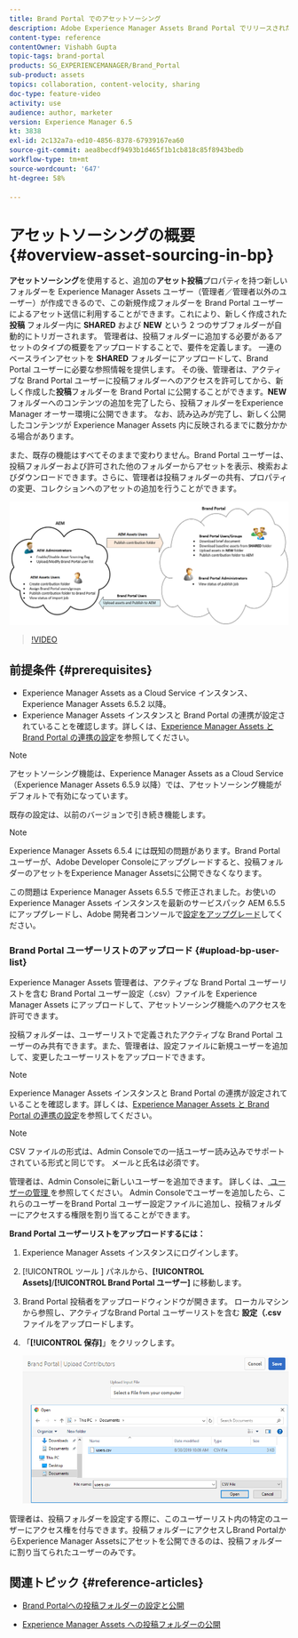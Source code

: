 ```yaml
---
title: Brand Portal でのアセットソーシング
description: Adobe Experience Manager Assets Brand Portal でリリースされたアセットソーシング機能について説明します。
content-type: reference
contentOwner: Vishabh Gupta
topic-tags: brand-portal
products: SG_EXPERIENCEMANAGER/Brand_Portal
sub-product: assets
topics: collaboration, content-velocity, sharing
doc-type: feature-video
activity: use
audience: author, marketer
version: Experience Manager 6.5
kt: 3838
exl-id: 2c132a7a-ed10-4856-8378-67939167ea60
source-git-commit: aea8becdf9493b1d465f1b1cb818c85f8943bedb
workflow-type: tm+mt
source-wordcount: '647'
ht-degree: 58%

---
```


# アセットソーシングの概要 {#overview-asset-sourcing-in-bp}

**アセットソーシング**&#x200B;を使用すると、追加の&#x200B;**アセット投稿**&#x200B;プロパティを持つ新しいフォルダーを Experience Manager Assets ユーザー（管理者／管理者以外のユーザー）が作成できるので、この新規作成フォルダーを Brand Portal ユーザーによるアセット送信に利用することができます。これにより、新しく作成された **投稿** フォルダー内に **SHARED** および **NEW** という 2 つのサブフォルダーが自動的にトリガーされます。 管理者は、投稿フォルダーに追加する必要があるアセットのタイプの概要をアップロードすることで、要件を定義します。 一連のベースラインアセットを **SHARED** フォルダーにアップロードして、Brand Portal ユーザーに必要な参照情報を提供します。 その後、管理者は、アクティブな Brand Portal ユーザーに投稿フォルダーへのアクセスを許可してから、新しく作成した&#x200B;**投稿**&#x200B;フォルダーを Brand Portal に公開することができます。**NEW** フォルダーへのコンテンツの追加を完了したら、投稿フォルダーをExperience Manager オーサー環境に公開できます。 なお、読み込みが完了し、新しく公開したコンテンツが Experience Manager Assets 内に反映されるまでに数分かかる場合があります。

また、既存の機能はすべてそのままで変わりません。Brand Portal ユーザーは、投稿フォルダーおよび許可された他のフォルダーからアセットを表示、検索およびダウンロードできます。さらに、管理者は投稿フォルダーの共有、プロパティの変更、コレクションへのアセットの追加を行うことができます。

![Brand Portal アセットソーシング](assets/asset-sourcing.png)

>[!VIDEO](https://video.tv.adobe.com/v/29365/?quality=12)

## 前提条件 {#prerequisites}

* Experience Manager Assets as a Cloud Service インスタンス、Experience Manager Assets 6.5.2 以降。
* Experience Manager Assets インスタンスと Brand Portal の連携が設定されていることを確認します。詳しくは、[Experience Manager Assets と Brand Portal の連携の設定](../using/configure-aem-assets-with-brand-portal.md)を参照してください。

<!--
* Ensure that your Brand Portal tenant is configured with one AEM Assets author instance.
-->

>[!NOTE]
>
>アセットソーシング機能は、Experience Manager Assets as a Cloud Service（Experience Manager Assets 6.5.9 以降）では、アセットソーシング機能がデフォルトで有効になっています。
>
>既存の設定は、以前のバージョンで引き続き機能します。

>[!NOTE]
>
>Experience Manager Assets 6.5.4 には既知の問題があります。Brand Portal ユーザーが、Adobe Developer Consoleにアップグレードすると、投稿フォルダーのアセットをExperience Manager Assetsに公開できなくなります。
>
>この問題は Experience Manager Assets 6.5.5 で修正されました。お使いの Experience Manager Assets インスタンスを最新のサービスパック AEM 6.5.5 にアップグレードし、Adobe 開発者コンソールで[設定をアップグレード](https://experienceleague.adobe.com/en/docs/experience-manager-65/content/assets/brandportal/configure-aem-assets-with-brand-portal#upgrade-integration-65)してください。

<!--

>For immediate fix on AEM 6.5.4, it is recommended to [download the hotfix](https://www.adobeaemcloud.com/content/marketplace/marketplaceProxy.html?packagePath=/content/companies/public/adobe/packages/cq650/hotfix/cq-6.5.0-hotfix-33041) and install on your author instance.
-->

<!--
## Configure Asset Sourcing {#configure-asset-sourcing}

**Asset Sourcing** is configured from within the AEM Assets author instance. The administrators can enable the Asset Sourcing feature flag configuration from the **AEM Web Console Configuration** and upload the active Brand Portal users list in **AEM Assets**.

>[!NOTE]
>
>Asset Sourcing is by default enabled on AEM Assets as a Cloud Service. The AEM administrator can directly upload the active Brand Portal users to allow them access to the Asset Sourcing feature.

>[!NOTE]
>
>Before you begin with the configuration, ensure that your AEM Assets instance is configured with Brand Portal. See, [Configure AEM Assets with Brand Portal](../using/configure-aem-assets-with-brand-portal.md). 

The following video demonstrates, how to configure Asset Sourcing on your AEM Assets author instance:

>[!VIDEO](https://video.tv.adobe.com/v/29771)
-->

<!--
### Enable Asset Sourcing {#enable-asset-sourcing}

AEM administrators can enable the Asset Sourcing feature flag from within the AEM Web Console Configuration (a.k.a Configuration Manager).

>[!NOTE]
>
>This step is not applicable for AEM Assets as a Cloud Service.


**To enable Asset Sourcing:**
1. Log in to your AEM Assets author instance and open Configuration Manager. 
Default URL: http:// localhost:4502/system/console/configMgr.
1. Search using the keyword **Asset Sourcing** to locate **[!UICONTROL Asset Sourcing Feature Flag Config]**.
1. Click **[!UICONTROL Asset Sourcing Feature Flag Config]** to open the configuration window.
1. Select the **[!UICONTROL feature.flag.active.status]** check box.
1. Click **[!UICONTROL Save]**.

![](assets/enable-asset-sourcing.png)
-->


### Brand Portal ユーザーリストのアップロード {#upload-bp-user-list}

Experience Manager Assets 管理者は、アクティブな Brand Portal ユーザーリストを含む Brand Portal ユーザー設定（.csv）ファイルを Experience Manager Assets にアップロードして、アセットソーシング機能へのアクセスを許可できます。

投稿フォルダーは、ユーザーリストで定義されたアクティブな Brand Portal ユーザーのみ共有できます。また、管理者は、設定ファイルに新規ユーザーを追加して、変更したユーザーリストをアップロードできます。

>[!NOTE]
>
>Experience Manager Assets インスタンスと Brand Portal の連携が設定されていることを確認します。詳しくは、[Experience Manager Assets と Brand Portal の連携の設定](../using/configure-aem-assets-with-brand-portal.md)を参照してください。

>[!NOTE]
>
>CSV ファイルの形式は、Admin Consoleでの一括ユーザー読み込みでサポートされている形式と同じです。 メールと氏名は必須です。

管理者は、Admin Consoleに新しいユーザーを追加できます。 詳しくは、[ ユーザーの管理 ](brand-portal-adding-users.md) を参照してください。 Admin Consoleでユーザーを追加したら、これらのユーザーをBrand Portal ユーザー設定ファイルに追加し、投稿フォルダーにアクセスする権限を割り当てることができます。

**Brand Portal ユーザーリストをアップロードするには：**

1. Experience Manager Assets インスタンスにログインします。
1. [!UICONTROL  ツール ] パネルから、**[!UICONTROL Assets]**/**[!UICONTROL Brand Portal ユーザー]** に移動します。

1. Brand Portal 投稿者をアップロードウィンドウが開きます。
ローカルマシンから参照し、アクティブなBrand Portal ユーザーリストを含む **設定（.csv** ファイルをアップロードします。
1. 「**[!UICONTROL 保存]**」をクリックします。

   ![](assets/upload-user-list2.png)

管理者は、投稿フォルダーを設定する際に、このユーザーリスト内の特定のユーザーにアクセス権を付与できます。投稿フォルダーにアクセスしBrand PortalからExperience Manager Assetsにアセットを公開できるのは、投稿フォルダーに割り当てられたユーザーのみです。

## 関連トピック {#reference-articles}

* [Brand Portalへの投稿フォルダーの設定と公開](brand-portal-publish-contribution-folder-to-brand-portal.md)

* [Experience Manager Assets への投稿フォルダーの公開](brand-portal-publish-contribution-folder-to-aem-assets.md)
